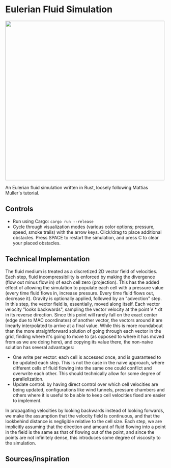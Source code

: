 # Eulerian Fluid Simulation

<img src="demo.gif" width="500" height="500"/>

An Eulerian fluid simulation written in Rust, loosely following Mattias Muller's tutorial.

## Controls

- Run using Cargo: `cargo run --release`
- Cycle through visualization modes (various color options; pressure, speed, smoke trails) with the arrow keys. Click/drag to place additional obstacles. Press SPACE to restart the simulation, and press C to clear your placed obstacles.

## Technical Implementation

The fluid medium is treated as a discretized 2D vector field of velocities. Each step, fluid incompressibility is enforced by making the divergence (flow out minus flow in) of each cell zero (projection). This has the added effect of allowing the simulation to populate each cell with a pressure value (every time fluid flows in, increase pressure. Every time fluid flows out, decrease it). Gravity is optionally applied, followed by an "advection" step. In this step, the vector field is, essentially, moved along itself.
Each vector velocity "looks backwards", sampling the vector velocity at the point V \* dt in its reverse direction. Since this point will rarely fall on the exact center (edge due to MAC coordinates) of another vector, the vectors around it are linearly interpolated to arrive at a final value.
While this is more roundabout than the more straightforward solution of going through each vector in the grid, finding where it's going to move to (as opposed to where it has moved from as we are doing here), and copying its value there, the non-naive solution has several advantages:

- One write per vector: each cell is accessed once, and is guaranteed to be updated each step. This is not the case in the naive approach, where different cells of fluid flowing into the same one could conflict and overwrite each other. This should technically allow for some degree of parallelization.
- Update control: by having direct control over which cell velocities are being updated, configurations like wind tunnels, pressure chambers and others where it is useful to be able to keep cell velocities fixed are easier to implement.

In propagating velocities by looking backwards instead of looking forwards, we make the assumption that the velocity field is continuous, and that the lookbehind distance is negligible relative to the cell size. Each step, we are implicitly assuming that the direction and amount of fluid flowing into a point in the field is the same as that of flowing out of the point, and since the points are not infinitely dense, this introduces some degree of viscosity to the simulation.

## Sources/inspiration
